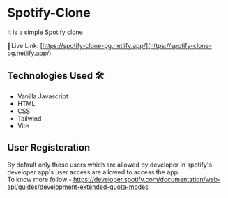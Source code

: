 # Spotify-Clone
It is a simple Spotify clone

🔗Live Link: [https://spotify-clone-pg.netlify.app/](https://spotify-clone-pg.netlify.app/)

## Technologies Used 🛠️
- Vanilla Javascript
- HTML
- CSS
- Tailwind
- Vite

## User Registeration
By default only those users which are allowed by developer in spotify's developer app's user access are allowed to access the app.<br/>
To know more follow - https://developer.spotify.com/documentation/web-api/guides/development-extended-quota-modes

